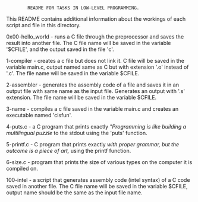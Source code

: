 			README FOR TASKS IN LOW-LEVEL PROGRAMMING.

This README contains additional information about the workings of each script and file in this directory.



0x00-hello_world - runs a C file through the preprocessor and saves the result into another file. The C file name will be saved in the variable '$CFILE', and the output saved in the file 'c'.

1-compiler - creates a c file but does not link it. C file will be saved in the variable main.c, output named same as C but with extension '.o' instead of '.c'. The file name will be saved in the variable $CFILE.

2-assembler - generates the assembly code of a file and saves it in an output file with same name as the input file. Generates an output with '.s' extension. The file name will be saved in the variable $CFILE.

3-name - compiles a c file saved in the variable main.c and creates an executable named 'cisfun'.

4-puts.c - a C program that prints exactly _"Programming is like building a multilingual puzzle_ to the stdout using the 'puts' function.

5-printf.c - C program that prints exactly _with proper grammar, but the outcome is a piece of art,_ using the printf function.

6-size.c - program that prints the size of various types on the computer it is compiled on.

100-intel - a script that generates assembly code (intel syntax) of a C code saved in another file. The C file name will be saved in the variable $CFILE, output name should be the same as the input file name.


